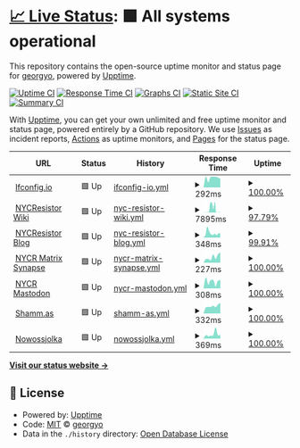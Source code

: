 # [📈 Live Status](https://uptime.shamm.as): <!--live status--> **🟩 All systems operational**

This repository contains the open-source uptime monitor and status page for [georgyo](https://uptime.shamm.as), powered by [Upptime](https://github.com/upptime/upptime).

[![Uptime CI](https://github.com/koj-co/upptime/workflows/Uptime%20CI/badge.svg)](https://github.com/koj-co/upptime/actions?query=workflow%3A%22Uptime+CI%22)
[![Response Time CI](https://github.com/koj-co/upptime/workflows/Response%20Time%20CI/badge.svg)](https://github.com/koj-co/upptime/actions?query=workflow%3A%22Response+Time+CI%22)
[![Graphs CI](https://github.com/koj-co/upptime/workflows/Graphs%20CI/badge.svg)](https://github.com/koj-co/upptime/actions?query=workflow%3A%22Graphs+CI%22)
[![Static Site CI](https://github.com/koj-co/upptime/workflows/Static%20Site%20CI/badge.svg)](https://github.com/koj-co/upptime/actions?query=workflow%3A%22Static+Site+CI%22)
[![Summary CI](https://github.com/koj-co/upptime/workflows/Summary%20CI/badge.svg)](https://github.com/koj-co/upptime/actions?query=workflow%3A%22Summary+CI%22)

With [Upptime](https://upptime.js.org), you can get your own unlimited and free uptime monitor and status page, powered entirely by a GitHub repository. We use [Issues](https://github.com/georgyo/uptime.shamm.as/issues) as incident reports, [Actions](https://github.com/georgyo/uptime.shamm.as/actions) as uptime monitors, and [Pages](https://uptime.shamm.as) for the status page.

<!--start: status pages-->
<!-- This summary is generated by Upptime (https://github.com/upptime/upptime) -->
<!-- Do not edit this manually, your changes will be overwritten -->
<!-- prettier-ignore -->
| URL | Status | History | Response Time | Uptime |
| --- | ------ | ------- | ------------- | ------ |
| <img alt="" src="https://icons.duckduckgo.com/ip3/ifconfig.io.ico" height="13"> [Ifconfig.io](https://ifconfig.io) | 🟩 Up | [ifconfig-io.yml](https://github.com/georgyo/uptime.shamm.as/commits/HEAD/history/ifconfig-io.yml) | <details><summary><img alt="Response time graph" src="./graphs/ifconfig-io/response-time-week.png" height="20"> 292ms</summary><br><a href="https://uptime.shamm.as/history/ifconfig-io"><img alt="Response time 324" src="https://img.shields.io/endpoint?url=https%3A%2F%2Fraw.githubusercontent.com%2Fgeorgyo%2Fuptime.shamm.as%2FHEAD%2Fapi%2Fifconfig-io%2Fresponse-time.json"></a><br><a href="https://uptime.shamm.as/history/ifconfig-io"><img alt="24-hour response time 262" src="https://img.shields.io/endpoint?url=https%3A%2F%2Fraw.githubusercontent.com%2Fgeorgyo%2Fuptime.shamm.as%2FHEAD%2Fapi%2Fifconfig-io%2Fresponse-time-day.json"></a><br><a href="https://uptime.shamm.as/history/ifconfig-io"><img alt="7-day response time 292" src="https://img.shields.io/endpoint?url=https%3A%2F%2Fraw.githubusercontent.com%2Fgeorgyo%2Fuptime.shamm.as%2FHEAD%2Fapi%2Fifconfig-io%2Fresponse-time-week.json"></a><br><a href="https://uptime.shamm.as/history/ifconfig-io"><img alt="30-day response time 316" src="https://img.shields.io/endpoint?url=https%3A%2F%2Fraw.githubusercontent.com%2Fgeorgyo%2Fuptime.shamm.as%2FHEAD%2Fapi%2Fifconfig-io%2Fresponse-time-month.json"></a><br><a href="https://uptime.shamm.as/history/ifconfig-io"><img alt="1-year response time 336" src="https://img.shields.io/endpoint?url=https%3A%2F%2Fraw.githubusercontent.com%2Fgeorgyo%2Fuptime.shamm.as%2FHEAD%2Fapi%2Fifconfig-io%2Fresponse-time-year.json"></a></details> | <details><summary><a href="https://uptime.shamm.as/history/ifconfig-io">100.00%</a></summary><a href="https://uptime.shamm.as/history/ifconfig-io"><img alt="All-time uptime 99.93%" src="https://img.shields.io/endpoint?url=https%3A%2F%2Fraw.githubusercontent.com%2Fgeorgyo%2Fuptime.shamm.as%2FHEAD%2Fapi%2Fifconfig-io%2Fuptime.json"></a><br><a href="https://uptime.shamm.as/history/ifconfig-io"><img alt="24-hour uptime 100.00%" src="https://img.shields.io/endpoint?url=https%3A%2F%2Fraw.githubusercontent.com%2Fgeorgyo%2Fuptime.shamm.as%2FHEAD%2Fapi%2Fifconfig-io%2Fuptime-day.json"></a><br><a href="https://uptime.shamm.as/history/ifconfig-io"><img alt="7-day uptime 100.00%" src="https://img.shields.io/endpoint?url=https%3A%2F%2Fraw.githubusercontent.com%2Fgeorgyo%2Fuptime.shamm.as%2FHEAD%2Fapi%2Fifconfig-io%2Fuptime-week.json"></a><br><a href="https://uptime.shamm.as/history/ifconfig-io"><img alt="30-day uptime 100.00%" src="https://img.shields.io/endpoint?url=https%3A%2F%2Fraw.githubusercontent.com%2Fgeorgyo%2Fuptime.shamm.as%2FHEAD%2Fapi%2Fifconfig-io%2Fuptime-month.json"></a><br><a href="https://uptime.shamm.as/history/ifconfig-io"><img alt="1-year uptime 99.79%" src="https://img.shields.io/endpoint?url=https%3A%2F%2Fraw.githubusercontent.com%2Fgeorgyo%2Fuptime.shamm.as%2FHEAD%2Fapi%2Fifconfig-io%2Fuptime-year.json"></a></details>
| <img alt="" src="https://icons.duckduckgo.com/ip3/wiki.nycresistor.com.ico" height="13"> [NYCResistor Wiki](https://wiki.nycresistor.com) | 🟩 Up | [nyc-resistor-wiki.yml](https://github.com/georgyo/uptime.shamm.as/commits/HEAD/history/nyc-resistor-wiki.yml) | <details><summary><img alt="Response time graph" src="./graphs/nyc-resistor-wiki/response-time-week.png" height="20"> 7895ms</summary><br><a href="https://uptime.shamm.as/history/nyc-resistor-wiki"><img alt="Response time 603" src="https://img.shields.io/endpoint?url=https%3A%2F%2Fraw.githubusercontent.com%2Fgeorgyo%2Fuptime.shamm.as%2FHEAD%2Fapi%2Fnyc-resistor-wiki%2Fresponse-time.json"></a><br><a href="https://uptime.shamm.as/history/nyc-resistor-wiki"><img alt="24-hour response time 202" src="https://img.shields.io/endpoint?url=https%3A%2F%2Fraw.githubusercontent.com%2Fgeorgyo%2Fuptime.shamm.as%2FHEAD%2Fapi%2Fnyc-resistor-wiki%2Fresponse-time-day.json"></a><br><a href="https://uptime.shamm.as/history/nyc-resistor-wiki"><img alt="7-day response time 7895" src="https://img.shields.io/endpoint?url=https%3A%2F%2Fraw.githubusercontent.com%2Fgeorgyo%2Fuptime.shamm.as%2FHEAD%2Fapi%2Fnyc-resistor-wiki%2Fresponse-time-week.json"></a><br><a href="https://uptime.shamm.as/history/nyc-resistor-wiki"><img alt="30-day response time 2946" src="https://img.shields.io/endpoint?url=https%3A%2F%2Fraw.githubusercontent.com%2Fgeorgyo%2Fuptime.shamm.as%2FHEAD%2Fapi%2Fnyc-resistor-wiki%2Fresponse-time-month.json"></a><br><a href="https://uptime.shamm.as/history/nyc-resistor-wiki"><img alt="1-year response time 606" src="https://img.shields.io/endpoint?url=https%3A%2F%2Fraw.githubusercontent.com%2Fgeorgyo%2Fuptime.shamm.as%2FHEAD%2Fapi%2Fnyc-resistor-wiki%2Fresponse-time-year.json"></a></details> | <details><summary><a href="https://uptime.shamm.as/history/nyc-resistor-wiki">97.79%</a></summary><a href="https://uptime.shamm.as/history/nyc-resistor-wiki"><img alt="All-time uptime 99.68%" src="https://img.shields.io/endpoint?url=https%3A%2F%2Fraw.githubusercontent.com%2Fgeorgyo%2Fuptime.shamm.as%2FHEAD%2Fapi%2Fnyc-resistor-wiki%2Fuptime.json"></a><br><a href="https://uptime.shamm.as/history/nyc-resistor-wiki"><img alt="24-hour uptime 100.00%" src="https://img.shields.io/endpoint?url=https%3A%2F%2Fraw.githubusercontent.com%2Fgeorgyo%2Fuptime.shamm.as%2FHEAD%2Fapi%2Fnyc-resistor-wiki%2Fuptime-day.json"></a><br><a href="https://uptime.shamm.as/history/nyc-resistor-wiki"><img alt="7-day uptime 97.79%" src="https://img.shields.io/endpoint?url=https%3A%2F%2Fraw.githubusercontent.com%2Fgeorgyo%2Fuptime.shamm.as%2FHEAD%2Fapi%2Fnyc-resistor-wiki%2Fuptime-week.json"></a><br><a href="https://uptime.shamm.as/history/nyc-resistor-wiki"><img alt="30-day uptime 99.49%" src="https://img.shields.io/endpoint?url=https%3A%2F%2Fraw.githubusercontent.com%2Fgeorgyo%2Fuptime.shamm.as%2FHEAD%2Fapi%2Fnyc-resistor-wiki%2Fuptime-month.json"></a><br><a href="https://uptime.shamm.as/history/nyc-resistor-wiki"><img alt="1-year uptime 99.23%" src="https://img.shields.io/endpoint?url=https%3A%2F%2Fraw.githubusercontent.com%2Fgeorgyo%2Fuptime.shamm.as%2FHEAD%2Fapi%2Fnyc-resistor-wiki%2Fuptime-year.json"></a></details>
| <img alt="" src="https://icons.duckduckgo.com/ip3/www.nycresistor.com.ico" height="13"> [NYCResistor Blog](https://www.nycresistor.com/) | 🟩 Up | [nyc-resistor-blog.yml](https://github.com/georgyo/uptime.shamm.as/commits/HEAD/history/nyc-resistor-blog.yml) | <details><summary><img alt="Response time graph" src="./graphs/nyc-resistor-blog/response-time-week.png" height="20"> 348ms</summary><br><a href="https://uptime.shamm.as/history/nyc-resistor-blog"><img alt="Response time 424" src="https://img.shields.io/endpoint?url=https%3A%2F%2Fraw.githubusercontent.com%2Fgeorgyo%2Fuptime.shamm.as%2FHEAD%2Fapi%2Fnyc-resistor-blog%2Fresponse-time.json"></a><br><a href="https://uptime.shamm.as/history/nyc-resistor-blog"><img alt="24-hour response time 327" src="https://img.shields.io/endpoint?url=https%3A%2F%2Fraw.githubusercontent.com%2Fgeorgyo%2Fuptime.shamm.as%2FHEAD%2Fapi%2Fnyc-resistor-blog%2Fresponse-time-day.json"></a><br><a href="https://uptime.shamm.as/history/nyc-resistor-blog"><img alt="7-day response time 348" src="https://img.shields.io/endpoint?url=https%3A%2F%2Fraw.githubusercontent.com%2Fgeorgyo%2Fuptime.shamm.as%2FHEAD%2Fapi%2Fnyc-resistor-blog%2Fresponse-time-week.json"></a><br><a href="https://uptime.shamm.as/history/nyc-resistor-blog"><img alt="30-day response time 361" src="https://img.shields.io/endpoint?url=https%3A%2F%2Fraw.githubusercontent.com%2Fgeorgyo%2Fuptime.shamm.as%2FHEAD%2Fapi%2Fnyc-resistor-blog%2Fresponse-time-month.json"></a><br><a href="https://uptime.shamm.as/history/nyc-resistor-blog"><img alt="1-year response time 368" src="https://img.shields.io/endpoint?url=https%3A%2F%2Fraw.githubusercontent.com%2Fgeorgyo%2Fuptime.shamm.as%2FHEAD%2Fapi%2Fnyc-resistor-blog%2Fresponse-time-year.json"></a></details> | <details><summary><a href="https://uptime.shamm.as/history/nyc-resistor-blog">99.91%</a></summary><a href="https://uptime.shamm.as/history/nyc-resistor-blog"><img alt="All-time uptime 99.98%" src="https://img.shields.io/endpoint?url=https%3A%2F%2Fraw.githubusercontent.com%2Fgeorgyo%2Fuptime.shamm.as%2FHEAD%2Fapi%2Fnyc-resistor-blog%2Fuptime.json"></a><br><a href="https://uptime.shamm.as/history/nyc-resistor-blog"><img alt="24-hour uptime 100.00%" src="https://img.shields.io/endpoint?url=https%3A%2F%2Fraw.githubusercontent.com%2Fgeorgyo%2Fuptime.shamm.as%2FHEAD%2Fapi%2Fnyc-resistor-blog%2Fuptime-day.json"></a><br><a href="https://uptime.shamm.as/history/nyc-resistor-blog"><img alt="7-day uptime 99.91%" src="https://img.shields.io/endpoint?url=https%3A%2F%2Fraw.githubusercontent.com%2Fgeorgyo%2Fuptime.shamm.as%2FHEAD%2Fapi%2Fnyc-resistor-blog%2Fuptime-week.json"></a><br><a href="https://uptime.shamm.as/history/nyc-resistor-blog"><img alt="30-day uptime 99.74%" src="https://img.shields.io/endpoint?url=https%3A%2F%2Fraw.githubusercontent.com%2Fgeorgyo%2Fuptime.shamm.as%2FHEAD%2Fapi%2Fnyc-resistor-blog%2Fuptime-month.json"></a><br><a href="https://uptime.shamm.as/history/nyc-resistor-blog"><img alt="1-year uptime 99.97%" src="https://img.shields.io/endpoint?url=https%3A%2F%2Fraw.githubusercontent.com%2Fgeorgyo%2Fuptime.shamm.as%2FHEAD%2Fapi%2Fnyc-resistor-blog%2Fuptime-year.json"></a></details>
| <img alt="" src="https://icons.duckduckgo.com/ip3/nycr.chat.ico" height="13"> [NYCR Matrix Synapse](https://nycr.chat/_matrix/static/) | 🟩 Up | [nycr-matrix-synapse.yml](https://github.com/georgyo/uptime.shamm.as/commits/HEAD/history/nycr-matrix-synapse.yml) | <details><summary><img alt="Response time graph" src="./graphs/nycr-matrix-synapse/response-time-week.png" height="20"> 227ms</summary><br><a href="https://uptime.shamm.as/history/nycr-matrix-synapse"><img alt="Response time 274" src="https://img.shields.io/endpoint?url=https%3A%2F%2Fraw.githubusercontent.com%2Fgeorgyo%2Fuptime.shamm.as%2FHEAD%2Fapi%2Fnycr-matrix-synapse%2Fresponse-time.json"></a><br><a href="https://uptime.shamm.as/history/nycr-matrix-synapse"><img alt="24-hour response time 415" src="https://img.shields.io/endpoint?url=https%3A%2F%2Fraw.githubusercontent.com%2Fgeorgyo%2Fuptime.shamm.as%2FHEAD%2Fapi%2Fnycr-matrix-synapse%2Fresponse-time-day.json"></a><br><a href="https://uptime.shamm.as/history/nycr-matrix-synapse"><img alt="7-day response time 227" src="https://img.shields.io/endpoint?url=https%3A%2F%2Fraw.githubusercontent.com%2Fgeorgyo%2Fuptime.shamm.as%2FHEAD%2Fapi%2Fnycr-matrix-synapse%2Fresponse-time-week.json"></a><br><a href="https://uptime.shamm.as/history/nycr-matrix-synapse"><img alt="30-day response time 270" src="https://img.shields.io/endpoint?url=https%3A%2F%2Fraw.githubusercontent.com%2Fgeorgyo%2Fuptime.shamm.as%2FHEAD%2Fapi%2Fnycr-matrix-synapse%2Fresponse-time-month.json"></a><br><a href="https://uptime.shamm.as/history/nycr-matrix-synapse"><img alt="1-year response time 269" src="https://img.shields.io/endpoint?url=https%3A%2F%2Fraw.githubusercontent.com%2Fgeorgyo%2Fuptime.shamm.as%2FHEAD%2Fapi%2Fnycr-matrix-synapse%2Fresponse-time-year.json"></a></details> | <details><summary><a href="https://uptime.shamm.as/history/nycr-matrix-synapse">100.00%</a></summary><a href="https://uptime.shamm.as/history/nycr-matrix-synapse"><img alt="All-time uptime 99.66%" src="https://img.shields.io/endpoint?url=https%3A%2F%2Fraw.githubusercontent.com%2Fgeorgyo%2Fuptime.shamm.as%2FHEAD%2Fapi%2Fnycr-matrix-synapse%2Fuptime.json"></a><br><a href="https://uptime.shamm.as/history/nycr-matrix-synapse"><img alt="24-hour uptime 100.00%" src="https://img.shields.io/endpoint?url=https%3A%2F%2Fraw.githubusercontent.com%2Fgeorgyo%2Fuptime.shamm.as%2FHEAD%2Fapi%2Fnycr-matrix-synapse%2Fuptime-day.json"></a><br><a href="https://uptime.shamm.as/history/nycr-matrix-synapse"><img alt="7-day uptime 100.00%" src="https://img.shields.io/endpoint?url=https%3A%2F%2Fraw.githubusercontent.com%2Fgeorgyo%2Fuptime.shamm.as%2FHEAD%2Fapi%2Fnycr-matrix-synapse%2Fuptime-week.json"></a><br><a href="https://uptime.shamm.as/history/nycr-matrix-synapse"><img alt="30-day uptime 100.00%" src="https://img.shields.io/endpoint?url=https%3A%2F%2Fraw.githubusercontent.com%2Fgeorgyo%2Fuptime.shamm.as%2FHEAD%2Fapi%2Fnycr-matrix-synapse%2Fuptime-month.json"></a><br><a href="https://uptime.shamm.as/history/nycr-matrix-synapse"><img alt="1-year uptime 99.94%" src="https://img.shields.io/endpoint?url=https%3A%2F%2Fraw.githubusercontent.com%2Fgeorgyo%2Fuptime.shamm.as%2FHEAD%2Fapi%2Fnycr-matrix-synapse%2Fuptime-year.json"></a></details>
| <img alt="" src="https://icons.duckduckgo.com/ip3/nycr.social.ico" height="13"> [NYCR Mastodon](https://nycr.social/api/v1/streaming/health) | 🟩 Up | [nycr-mastodon.yml](https://github.com/georgyo/uptime.shamm.as/commits/HEAD/history/nycr-mastodon.yml) | <details><summary><img alt="Response time graph" src="./graphs/nycr-mastodon/response-time-week.png" height="20"> 308ms</summary><br><a href="https://uptime.shamm.as/history/nycr-mastodon"><img alt="Response time 313" src="https://img.shields.io/endpoint?url=https%3A%2F%2Fraw.githubusercontent.com%2Fgeorgyo%2Fuptime.shamm.as%2FHEAD%2Fapi%2Fnycr-mastodon%2Fresponse-time.json"></a><br><a href="https://uptime.shamm.as/history/nycr-mastodon"><img alt="24-hour response time 375" src="https://img.shields.io/endpoint?url=https%3A%2F%2Fraw.githubusercontent.com%2Fgeorgyo%2Fuptime.shamm.as%2FHEAD%2Fapi%2Fnycr-mastodon%2Fresponse-time-day.json"></a><br><a href="https://uptime.shamm.as/history/nycr-mastodon"><img alt="7-day response time 308" src="https://img.shields.io/endpoint?url=https%3A%2F%2Fraw.githubusercontent.com%2Fgeorgyo%2Fuptime.shamm.as%2FHEAD%2Fapi%2Fnycr-mastodon%2Fresponse-time-week.json"></a><br><a href="https://uptime.shamm.as/history/nycr-mastodon"><img alt="30-day response time 324" src="https://img.shields.io/endpoint?url=https%3A%2F%2Fraw.githubusercontent.com%2Fgeorgyo%2Fuptime.shamm.as%2FHEAD%2Fapi%2Fnycr-mastodon%2Fresponse-time-month.json"></a><br><a href="https://uptime.shamm.as/history/nycr-mastodon"><img alt="1-year response time 311" src="https://img.shields.io/endpoint?url=https%3A%2F%2Fraw.githubusercontent.com%2Fgeorgyo%2Fuptime.shamm.as%2FHEAD%2Fapi%2Fnycr-mastodon%2Fresponse-time-year.json"></a></details> | <details><summary><a href="https://uptime.shamm.as/history/nycr-mastodon">100.00%</a></summary><a href="https://uptime.shamm.as/history/nycr-mastodon"><img alt="All-time uptime 99.86%" src="https://img.shields.io/endpoint?url=https%3A%2F%2Fraw.githubusercontent.com%2Fgeorgyo%2Fuptime.shamm.as%2FHEAD%2Fapi%2Fnycr-mastodon%2Fuptime.json"></a><br><a href="https://uptime.shamm.as/history/nycr-mastodon"><img alt="24-hour uptime 100.00%" src="https://img.shields.io/endpoint?url=https%3A%2F%2Fraw.githubusercontent.com%2Fgeorgyo%2Fuptime.shamm.as%2FHEAD%2Fapi%2Fnycr-mastodon%2Fuptime-day.json"></a><br><a href="https://uptime.shamm.as/history/nycr-mastodon"><img alt="7-day uptime 100.00%" src="https://img.shields.io/endpoint?url=https%3A%2F%2Fraw.githubusercontent.com%2Fgeorgyo%2Fuptime.shamm.as%2FHEAD%2Fapi%2Fnycr-mastodon%2Fuptime-week.json"></a><br><a href="https://uptime.shamm.as/history/nycr-mastodon"><img alt="30-day uptime 100.00%" src="https://img.shields.io/endpoint?url=https%3A%2F%2Fraw.githubusercontent.com%2Fgeorgyo%2Fuptime.shamm.as%2FHEAD%2Fapi%2Fnycr-mastodon%2Fuptime-month.json"></a><br><a href="https://uptime.shamm.as/history/nycr-mastodon"><img alt="1-year uptime 99.93%" src="https://img.shields.io/endpoint?url=https%3A%2F%2Fraw.githubusercontent.com%2Fgeorgyo%2Fuptime.shamm.as%2FHEAD%2Fapi%2Fnycr-mastodon%2Fuptime-year.json"></a></details>
| <img alt="" src="https://icons.duckduckgo.com/ip3/shamm.as.ico" height="13"> [Shamm.as](https://shamm.as) | 🟩 Up | [shamm-as.yml](https://github.com/georgyo/uptime.shamm.as/commits/HEAD/history/shamm-as.yml) | <details><summary><img alt="Response time graph" src="./graphs/shamm-as/response-time-week.png" height="20"> 332ms</summary><br><a href="https://uptime.shamm.as/history/shamm-as"><img alt="Response time 303" src="https://img.shields.io/endpoint?url=https%3A%2F%2Fraw.githubusercontent.com%2Fgeorgyo%2Fuptime.shamm.as%2FHEAD%2Fapi%2Fshamm-as%2Fresponse-time.json"></a><br><a href="https://uptime.shamm.as/history/shamm-as"><img alt="24-hour response time 475" src="https://img.shields.io/endpoint?url=https%3A%2F%2Fraw.githubusercontent.com%2Fgeorgyo%2Fuptime.shamm.as%2FHEAD%2Fapi%2Fshamm-as%2Fresponse-time-day.json"></a><br><a href="https://uptime.shamm.as/history/shamm-as"><img alt="7-day response time 332" src="https://img.shields.io/endpoint?url=https%3A%2F%2Fraw.githubusercontent.com%2Fgeorgyo%2Fuptime.shamm.as%2FHEAD%2Fapi%2Fshamm-as%2Fresponse-time-week.json"></a><br><a href="https://uptime.shamm.as/history/shamm-as"><img alt="30-day response time 379" src="https://img.shields.io/endpoint?url=https%3A%2F%2Fraw.githubusercontent.com%2Fgeorgyo%2Fuptime.shamm.as%2FHEAD%2Fapi%2Fshamm-as%2Fresponse-time-month.json"></a><br><a href="https://uptime.shamm.as/history/shamm-as"><img alt="1-year response time 328" src="https://img.shields.io/endpoint?url=https%3A%2F%2Fraw.githubusercontent.com%2Fgeorgyo%2Fuptime.shamm.as%2FHEAD%2Fapi%2Fshamm-as%2Fresponse-time-year.json"></a></details> | <details><summary><a href="https://uptime.shamm.as/history/shamm-as">100.00%</a></summary><a href="https://uptime.shamm.as/history/shamm-as"><img alt="All-time uptime 99.04%" src="https://img.shields.io/endpoint?url=https%3A%2F%2Fraw.githubusercontent.com%2Fgeorgyo%2Fuptime.shamm.as%2FHEAD%2Fapi%2Fshamm-as%2Fuptime.json"></a><br><a href="https://uptime.shamm.as/history/shamm-as"><img alt="24-hour uptime 100.00%" src="https://img.shields.io/endpoint?url=https%3A%2F%2Fraw.githubusercontent.com%2Fgeorgyo%2Fuptime.shamm.as%2FHEAD%2Fapi%2Fshamm-as%2Fuptime-day.json"></a><br><a href="https://uptime.shamm.as/history/shamm-as"><img alt="7-day uptime 100.00%" src="https://img.shields.io/endpoint?url=https%3A%2F%2Fraw.githubusercontent.com%2Fgeorgyo%2Fuptime.shamm.as%2FHEAD%2Fapi%2Fshamm-as%2Fuptime-week.json"></a><br><a href="https://uptime.shamm.as/history/shamm-as"><img alt="30-day uptime 100.00%" src="https://img.shields.io/endpoint?url=https%3A%2F%2Fraw.githubusercontent.com%2Fgeorgyo%2Fuptime.shamm.as%2FHEAD%2Fapi%2Fshamm-as%2Fuptime-month.json"></a><br><a href="https://uptime.shamm.as/history/shamm-as"><img alt="1-year uptime 98.69%" src="https://img.shields.io/endpoint?url=https%3A%2F%2Fraw.githubusercontent.com%2Fgeorgyo%2Fuptime.shamm.as%2FHEAD%2Fapi%2Fshamm-as%2Fuptime-year.json"></a></details>
| <img alt="" src="https://icons.duckduckgo.com/ip3/nowossjolka.com.ico" height="13"> [Nowossjolka](https://nowossjolka.com/) | 🟩 Up | [nowossjolka.yml](https://github.com/georgyo/uptime.shamm.as/commits/HEAD/history/nowossjolka.yml) | <details><summary><img alt="Response time graph" src="./graphs/nowossjolka/response-time-week.png" height="20"> 369ms</summary><br><a href="https://uptime.shamm.as/history/nowossjolka"><img alt="Response time 383" src="https://img.shields.io/endpoint?url=https%3A%2F%2Fraw.githubusercontent.com%2Fgeorgyo%2Fuptime.shamm.as%2FHEAD%2Fapi%2Fnowossjolka%2Fresponse-time.json"></a><br><a href="https://uptime.shamm.as/history/nowossjolka"><img alt="24-hour response time 332" src="https://img.shields.io/endpoint?url=https%3A%2F%2Fraw.githubusercontent.com%2Fgeorgyo%2Fuptime.shamm.as%2FHEAD%2Fapi%2Fnowossjolka%2Fresponse-time-day.json"></a><br><a href="https://uptime.shamm.as/history/nowossjolka"><img alt="7-day response time 369" src="https://img.shields.io/endpoint?url=https%3A%2F%2Fraw.githubusercontent.com%2Fgeorgyo%2Fuptime.shamm.as%2FHEAD%2Fapi%2Fnowossjolka%2Fresponse-time-week.json"></a><br><a href="https://uptime.shamm.as/history/nowossjolka"><img alt="30-day response time 403" src="https://img.shields.io/endpoint?url=https%3A%2F%2Fraw.githubusercontent.com%2Fgeorgyo%2Fuptime.shamm.as%2FHEAD%2Fapi%2Fnowossjolka%2Fresponse-time-month.json"></a><br><a href="https://uptime.shamm.as/history/nowossjolka"><img alt="1-year response time 450" src="https://img.shields.io/endpoint?url=https%3A%2F%2Fraw.githubusercontent.com%2Fgeorgyo%2Fuptime.shamm.as%2FHEAD%2Fapi%2Fnowossjolka%2Fresponse-time-year.json"></a></details> | <details><summary><a href="https://uptime.shamm.as/history/nowossjolka">100.00%</a></summary><a href="https://uptime.shamm.as/history/nowossjolka"><img alt="All-time uptime 99.81%" src="https://img.shields.io/endpoint?url=https%3A%2F%2Fraw.githubusercontent.com%2Fgeorgyo%2Fuptime.shamm.as%2FHEAD%2Fapi%2Fnowossjolka%2Fuptime.json"></a><br><a href="https://uptime.shamm.as/history/nowossjolka"><img alt="24-hour uptime 100.00%" src="https://img.shields.io/endpoint?url=https%3A%2F%2Fraw.githubusercontent.com%2Fgeorgyo%2Fuptime.shamm.as%2FHEAD%2Fapi%2Fnowossjolka%2Fuptime-day.json"></a><br><a href="https://uptime.shamm.as/history/nowossjolka"><img alt="7-day uptime 100.00%" src="https://img.shields.io/endpoint?url=https%3A%2F%2Fraw.githubusercontent.com%2Fgeorgyo%2Fuptime.shamm.as%2FHEAD%2Fapi%2Fnowossjolka%2Fuptime-week.json"></a><br><a href="https://uptime.shamm.as/history/nowossjolka"><img alt="30-day uptime 100.00%" src="https://img.shields.io/endpoint?url=https%3A%2F%2Fraw.githubusercontent.com%2Fgeorgyo%2Fuptime.shamm.as%2FHEAD%2Fapi%2Fnowossjolka%2Fuptime-month.json"></a><br><a href="https://uptime.shamm.as/history/nowossjolka"><img alt="1-year uptime 99.91%" src="https://img.shields.io/endpoint?url=https%3A%2F%2Fraw.githubusercontent.com%2Fgeorgyo%2Fuptime.shamm.as%2FHEAD%2Fapi%2Fnowossjolka%2Fuptime-year.json"></a></details>

<!--end: status pages-->

[**Visit our status website →**](https://uptime.shamm.as)

## 📄 License

- Powered by: [Upptime](https://github.com/upptime/upptime)
- Code: [MIT](./LICENSE) © [georgyo](https://uptime.shamm.as)
- Data in the `./history` directory: [Open Database License](https://opendatacommons.org/licenses/odbl/1-0/)
